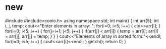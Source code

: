 # new
#include <iostream>
#include<conio.h>
using namespace std; 
int main()
{
    int arr[5];
    int  i, j, temp;
    cout<<"Enter elements in array: ";
    for(i=0; i<5; i++)
    {
        cin>>arr[i];
    }
    for(i=0; i<5; i++)
    {
        for(j=i+1; j<5; j++)
        {
            if(arr[j] < arr[i])
            {
                temp = arr[i];
                arr[i] = arr[j];
                arr[j] = temp;
            }
        }
    }
    cout<<"Elements of array in sorted form:"<<endl;
    for(i=0; i<5; i++)
    {
        cout<<arr[i]<<endl;
    }
 getch();
    return 0;
}
